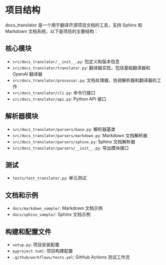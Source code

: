 # 项目结构

docs_translator 是一个用于翻译开源项目文档的工具，支持 Sphinx 和 Markdown 文档系统。以下是项目的主要结构：

## 核心模块

- `src/docs_translator/__init__.py`: 包定义和版本信息
- `src/docs_translator/translator.py`: 翻译器实现，包括基础翻译器和 OpenAI 翻译器
- `src/docs_translator/processor.py`: 文档处理器，协调解析器和翻译器的工作
- `src/docs_translator/cli.py`: 命令行接口
- `src/docs_translator/api.py`: Python API 接口

## 解析器模块

- `src/docs_translator/parsers/base.py`: 解析器基类
- `src/docs_translator/parsers/markdown.py`: Markdown 文档解析器
- `src/docs_translator/parsers/sphinx.py`: Sphinx 文档解析器
- `src/docs_translator/parsers/__init__.py`: 导出模块接口

## 测试

- `tests/test_translator.py`: 单元测试

## 文档和示例

- `docs/markdown_sample/`: Markdown 文档示例
- `docs/sphinx_sample/`: Sphinx 文档示例

## 构建和配置文件

- `setup.py`: 项目安装配置
- `pyproject.toml`: 项目构建配置
- `.github/workflows/tests.yml`: GitHub Actions 测试工作流
